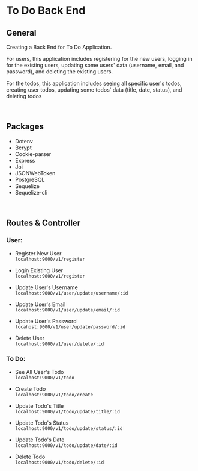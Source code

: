 # To Do Back End

## General
Creating a Back End for To Do Application. 

For users, this application includes registering for the new users, logging in for the existing users, updating some users' data (username, email, and password), and deleting the existing users. 

For the todos, this application includes seeing all specific user's todos, creating user todos, updating some todos' data (title, date, status), and deleting todos

<br>

## Packages
* Dotenv
* Bcrypt
* Cookie-parser
* Express
* Joi
* JSONWebToken
* PostgreSQL
* Sequelize
* Sequelize-cli

<br>

## Routes & Controller
### User:
* Register New User <br>
`localhost:9000/v1/register`

* Login Existing User <br>
`localhost:9000/v1/register`

* Update User's Username <br>
`localhost:9000/v1/user/update/username/:id`

* Update User's Email <br>
`localhost:9000/v1/user/update/email/:id`

* Update User's Password <br>
`locahost:9000/v1/user/update/password/:id`

* Delete User <br>
`localhost:9000/v1/user/delete/:id`


### To Do:
* See All User's Todo <br>
`localhost:9000/v1/todo`

* Create Todo <br>
`localhost:9000/v1/todo/create`

* Update Todo's Title <br>
`localhost:9000/v1/todo/update/title/:id`

* Update Todo's Status <br>
`localhost:9000/v1/todo/update/status/:id`

* Update Todo's Date <br>
`localhost:9000/v1/todo/update/date/:id`

* Delete Todo <br>
`localhost:9000/v1/todo/delete/:id`